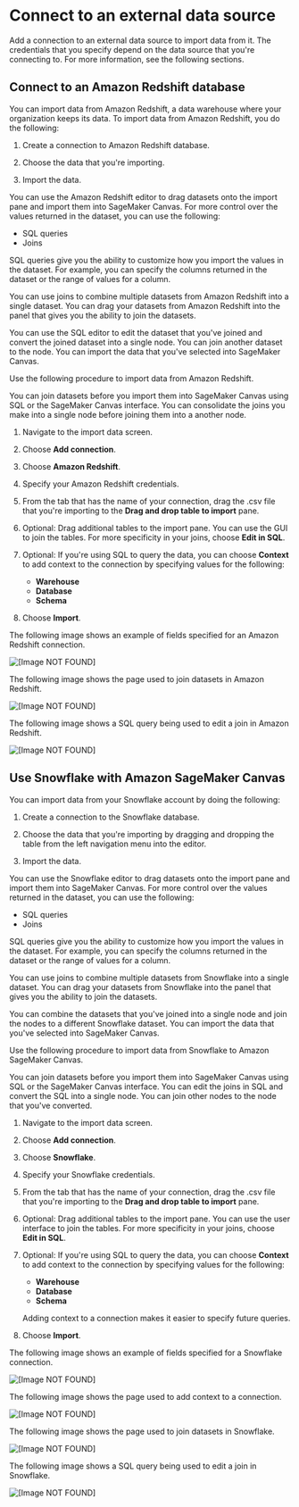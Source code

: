 # Connect to an external data source<a name="canvas-connecting-external"></a>

Add a connection to an external data source to import data from it\. The credentials that you specify depend on the data source that you're connecting to\. For more information, see the following sections\.

## Connect to an Amazon Redshift database<a name="canvas-connecting-redshift"></a>

You can import data from Amazon Redshift, a data warehouse where your organization keeps its data\. To import data from Amazon Redshift, you do the following:

1. Create a connection to Amazon Redshift database\.

1. Choose the data that you're importing\.

1. Import the data\.

You can use the Amazon Redshift editor to drag datasets onto the import pane and import them into SageMaker Canvas\. For more control over the values returned in the dataset, you can use the following:
+ SQL queries
+ Joins

SQL queries give you the ability to customize how you import the values in the dataset\. For example, you can specify the columns returned in the dataset or the range of values for a column\.

You can use joins to combine multiple datasets from Amazon Redshift into a single dataset\. You can drag your datasets from Amazon Redshift into the panel that gives you the ability to join the datasets\.

You can use the SQL editor to edit the dataset that you've joined and convert the joined dataset into a single node\. You can join another dataset to the node\. You can import the data that you've selected into SageMaker Canvas\.

Use the following procedure to import data from Amazon Redshift\.

You can join datasets before you import them into SageMaker Canvas using SQL or the SageMaker Canvas interface\. You can consolidate the joins you make into a single node before joining them into a another node\.

1. Navigate to the import data screen\.

1. Choose **Add connection**\.

1. Choose **Amazon Redshift**\.

1. Specify your Amazon Redshift credentials\.

1. From the tab that has the name of your connection, drag the \.csv file that you're importing to the **Drag and drop table to import** pane\.

1. Optional: Drag additional tables to the import pane\. You can use the GUI to join the tables\. For more specificity in your joins, choose **Edit in SQL**\.

1. Optional: If you're using SQL to query the data, you can choose **Context** to add context to the connection by specifying values for the following:
   + **Warehouse**
   + **Database**
   + **Schema**

1. Choose **Import**\.

The following image shows an example of fields specified for an Amazon Redshift connection\.

![\[Image NOT FOUND\]](http://docs.aws.amazon.com/sagemaker/latest/dg/images/studio/canvas/canvas-redshift-add-connection.png)

The following image shows the page used to join datasets in Amazon Redshift\.

![\[Image NOT FOUND\]](http://docs.aws.amazon.com/sagemaker/latest/dg/images/studio/canvas/canvas-redshift-join.png)

The following image shows a SQL query being used to edit a join in Amazon Redshift\.

![\[Image NOT FOUND\]](http://docs.aws.amazon.com/sagemaker/latest/dg/images/studio/canvas/canvas-redshift-edit-sql.png)

## Use Snowflake with Amazon SageMaker Canvas<a name="canvas-using-snowflake"></a>

You can import data from your Snowflake account by doing the following:

1. Create a connection to the Snowflake database\.

1. Choose the data that you're importing by dragging and dropping the table from the left navigation menu into the editor\.

1. Import the data\.

You can use the Snowflake editor to drag datasets onto the import pane and import them into SageMaker Canvas\. For more control over the values returned in the dataset, you can use the following:
+ SQL queries
+ Joins

SQL queries give you the ability to customize how you import the values in the dataset\. For example, you can specify the columns returned in the dataset or the range of values for a column\.

You can use joins to combine multiple datasets from Snowflake into a single dataset\. You can drag your datasets from Snowflake into the panel that gives you the ability to join the datasets\.

You can combine the datasets that you've joined into a single node and join the nodes to a different Snowflake dataset\. You can import the data that you've selected into SageMaker Canvas\.

Use the following procedure to import data from Snowflake to Amazon SageMaker Canvas\.

You can join datasets before you import them into SageMaker Canvas using SQL or the SageMaker Canvas interface\. You can edit the joins in SQL and convert the SQL into a single node\. You can join other nodes to the node that you've converted\.

1. Navigate to the import data screen\.

1. Choose **Add connection**\.

1. Choose **Snowflake**\.

1. Specify your Snowflake credentials\.

1. From the tab that has the name of your connection, drag the \.csv file that you're importing to the **Drag and drop table to import** pane\.

1. Optional: Drag additional tables to the import pane\. You can use the user interface to join the tables\. For more specificity in your joins, choose **Edit in SQL**\.

1. Optional: If you're using SQL to query the data, you can choose **Context** to add context to the connection by specifying values for the following:
   + **Warehouse**
   + **Database**
   + **Schema**

   Adding context to a connection makes it easier to specify future queries\.

1. Choose **Import**\.

The following image shows an example of fields specified for a Snowflake connection\.

![\[Image NOT FOUND\]](http://docs.aws.amazon.com/sagemaker/latest/dg/images/studio/canvas/canvas-snowflake-connection.png)

The following image shows the page used to add context to a connection\.

![\[Image NOT FOUND\]](http://docs.aws.amazon.com/sagemaker/latest/dg/images/studio/canvas/canvas-connection-context.png)

The following image shows the page used to join datasets in Snowflake\.

![\[Image NOT FOUND\]](http://docs.aws.amazon.com/sagemaker/latest/dg/images/studio/canvas/canvas-snowflake-join.png)

The following image shows a SQL query being used to edit a join in Snowflake\.

![\[Image NOT FOUND\]](http://docs.aws.amazon.com/sagemaker/latest/dg/images/studio/canvas/canvas-snowflake-edit-sql.png)